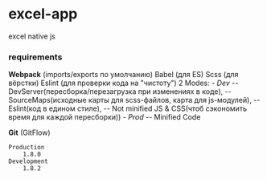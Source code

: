 # excel-app
excel native js

### requirements

**Webpack** (imports/exports по умолчанию)
	Babel (для ES)
	Scss (для вёрстки)
	Eslint (для проверки кода на "чистоту")
	2 Modes:
		- *Dev*
			-- DevServer(пересборка/перезагрузка при изменениях в коде), 
			-- SourceMaps(исходные карты для scss-файлов, карта для js-модулей), 
			-- Eslint(код в едином стиле), 
			-- Not minified JS & CSS(чтоб сэкономить время для каждой пересборки))
		- *Prod*
			-- Minified Code


**Git** (GitFlow)

	Production
		1.8.0
	Development
		1.8.2
